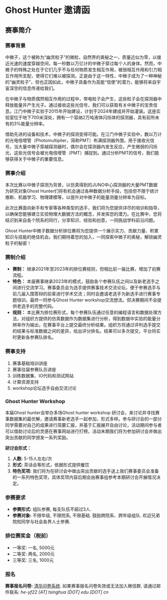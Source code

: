 # Ghost Hunter 邀请函

## 赛事简介

### 赛事背景

中微子，这个被称为“幽灵粒子”的微粒，自然界的奥秘之一，质量近似为零，以接近光速的速度穿越空间，每一秒数以万亿计的中微子穿过每个人的身体。然而，中微子的特殊之处在于它们几乎不与任何物质发生相互作用，被弱相互作用和引力相互作用所支配，使得它们难以被探测。正是由于这一特性，中微子成为了一种神秘的“幽灵粒子”，但也正因如此，中微子具备作为高能“信使”的潜力，能够将来自宇宙深空的信息传递给我们。

在中微子与物质偶然相互作用的过程中，带电粒子会产生，这些粒子会在探测器中释放能量并产生光子。通过接收这些光信号，我们可以获取有关中微子的宝贵信息。江门中微子实验于2015年开始建设，计划于2024年建成并开始灌装。这座实验室位于地下700米深处，拥有一个容纳2万吨液体闪烁体的探测器，具有前所未有的3%能量分辨率。

借助先进的设备和技术，中微子的探测变得可能。在江门中微子实验中，数以万计的光电倍增管（Photomultiplier，简称PMT）布满探测器外围，用于接收光信号。当大量中微子穿越探测器时，偶尔会在探测器内发生反应，产生微弱的闪烁光，这些光信号会被光电倍增管（PMT）捕捉到。通过分析PMT的信号，我们能够获得关于中微子的重要信息。

### 赛事介绍

本次比赛以中微子探测为背景，以仿真得到的JUNO中心探测器的大量PMT数据为研究对象Ghost Hunter们将有机会通过各种数据分析手段，包括但不限于统计推断、机器学习、物理建模等，以提升对中微子的能量测量分辨率为目标。

此次比赛面向新手和专家等各种类型的选手，我们将为您提供详尽的培训和指导，以确保您能够建立实验物理大数据方法的概念，并发挥您的潜力。在比赛中，您将结识到来自各个院系的同行，分享知识、经验和创意，一同挑战学科前沿问题。

Ghost Hunter中微子数据分析排位赛将为您提供一个展示实力、贡献力量、积累知识与技能的绝佳机会。我们期待着您的加入，一同探索中微子的奥秘，解锁幽灵粒子的秘密！

### 赛制介绍

- **赛制：** 继承2021年至2023年的排位赛规则，但相比前一届比赛，增加了初赛流程。
- **特色：** 本届赛事继承2023年的模式，鼓励各个参赛队伍之间以及新老选手之间进行交流学习。赛事委员会为选手提供赛事技术交流论坛，便于参赛选手与前几届入围答辩的前辈进行学术交流；同时会邀请老选手为新选手进行赛事专题培训，最终一同参与Ghost Hunter workshop交流想法。但决赛期间不会提供老选手的完整代码。
- **规则：** 本比赛为排位赛形式，每个参赛队伍通过任意的编程语言和数据处理方法，对组织方提供的仿真数据作为数据集进行分析，得到数据中实验的能量分辨率作为输出，在赛事平台上提交最终分析结果。组织方将通过评判选手提交的结果与标准数据之间的差异，给出评分排名。结果可以多次提交，平台将实时更新各参赛队排名。

### 赛事支持

1. 赛事基础培训讲座
2. 赛事往届参赛队员讲座
3. 训练数据集、IO代码和测试网站
4. 计算资源支持
5. workshop论坛选手自由交流讨论

### Ghost Hunter Workshop

本届Ghost hunter会举办多场Ghost hunter workshop 研讨会，来讨论并寻找赛事数据集的最优解，邀请赛事新老选手一起参加，形式多样。参与研讨会的一部分同学需要对自己的成果进行简要汇报，并基于汇报展开自由讨论，活动期间参与者可以借助讨论后的灵感在赛事网站进行打榜，活动末期我们将为参加研讨会并做出突出贡献的同学颁发一系列奖励。

**研讨会形式：**
1. **人数:** 5-15人左右/次
2. **形式:** 茶话会等形式，依据形式提供餐饮
3. **特色奖项:** 我们将为在研讨会中做出突出贡献的选手送上我们赛事委员会准备的一系列特色奖项，具体奖项内容后期会由赛事组参考本期研讨会开展情况决定。

### 参赛要求

- **参赛形式:** 组队参赛, 每支队伍不超过3人.
- **参赛对象:** 不限年级, 不限院系, 不限基础. 鼓励跨院系、跨年级组队. 欢迎兄弟院校同学与社会各界人士参赛.

### 排位赛奖金（税前）

- 一等奖: 一名, 5000元
- 二等奖: 两名, 2000元
- 三等奖: 三名, 1000元

### 报名

**赛事报名问卷:** [清华问卷系统](http://wenjuan.tsinghua.edu.cn/s/ZfqMf2/). 如果赛事报名问卷失效或无法加入微信群, 请通过邮件联系: *he-yf22 [AT] tsinghua [DOT] edu [DOT] cn*
